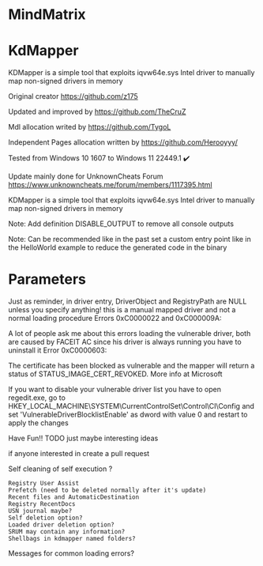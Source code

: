 # MindMatrix

# KdMapper
KDMapper is a simple tool that exploits iqvw64e.sys Intel driver to manually map non-signed drivers in memory 

Original creator https://github.com/z175

Updated and improved by https://github.com/TheCruZ

Mdl allocation writed by https://github.com/TygoL

Independent Pages allocation written by https://github.com/Herooyyy/

Tested from Windows 10 1607 to Windows 11 22449.1 ✔️

Update mainly done for UnknownCheats Forum https://www.unknowncheats.me/forum/members/1117395.html

KDMapper is a simple tool that exploits iqvw64e.sys Intel driver to manually map non-signed drivers in memory

Note: Add definition DISABLE_OUTPUT to remove all console outputs

Note: Can be recommended like in the past set a custom entry point like in the HelloWorld example to reduce the generated code in the binary

# Parameters
Just as reminder, in driver entry, DriverObject and RegistryPath are NULL unless you specify anything! this is a manual mapped driver and not a normal loading procedure
Errors 0xC0000022 and 0xC000009A:

A lot of people ask me about this errors loading the vulnerable driver, both are caused by FACEIT AC since his driver is always running you have to uninstall it
Error 0xC0000603:

The certificate has been blocked as vulnerable and the mapper will return a status of STATUS_IMAGE_CERT_REVOKED. More info at Microsoft

If you want to disable your vulnerable driver list you have to open regedit.exe, go to HKEY_LOCAL_MACHINE\SYSTEM\CurrentControlSet\Control\CI\Config and set 'VulnerableDriverBlocklistEnable' as dword with value 0 and restart to apply the changes

Have Fun!!
TODO just maybe interesting ideas

if anyone interested in create a pull request

Self cleaning of self execution ?

    Registry User Assist
    Prefetch (need to be deleted normally after it's update)
    Recent files and AutomaticDestination
    Registry RecentDocs
    USN journal maybe?
    Self deletion option?
    Loaded driver deletion option?
    SRUM may contain any information?
    Shellbags in kdmapper named folders?

Messages for common loading errors?
